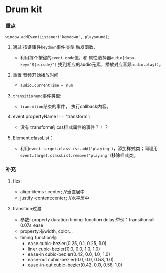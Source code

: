 # Drum kit

### 重点

```
window.addEventListener('keydown', playsound);
```


1. 通过 按键事件`keydown`事件类型 触发函数，
	- 利用每个按键的`event.code`值，和 属性选择器`audio[data-key="${e.code}"]` 找到相应的audio元素，播放对应音频`audio.play()`。

2. 重置 音频开始播放时间 
	- `audio.currentTime = num`
3. `transitionend`事件类型:  
	- `transition`结束的事件，  执行callback内容。
4. event.propertyName !== 'transform':   
	- 没有 transform的 css样式属性的事件？！？
5. Element.classList： 
	- 利用`event.target.classList.add('playing')`，添加样式类；同理用`event.target.classList.remove('playing')`移除样式类。

### 补充

1. flex:
	- align-items : center; //垂直居中
	- justify-content:center; //水平居中

2. transition过渡 
	- 参数: property duration timing-function delay;举例：transition:all 0.07s ease
	- property:有width, color...
	- timing function有:
		- ease          cubic-bezier(0.25, 0.1, 0.25, 1.0)
		- liner         cubic-bezier(0.0, 0.0, 1.0, 1.0)
		- ease-in       cubic-bezier(0.42, 0.0, 1.0, 1.0)
		- ease-out      cubic-bezier(0.0, 0.0, 0.58, 1.0)
		- ease-in-out   cubic-bezier(0.42, 0.0, 0.58, 1.0)
